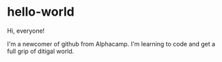 # hello-world


Hi, everyone!

I'm a newcomer of github from Alphacamp. I'm learning to code and get a full grip of ditigal world.
